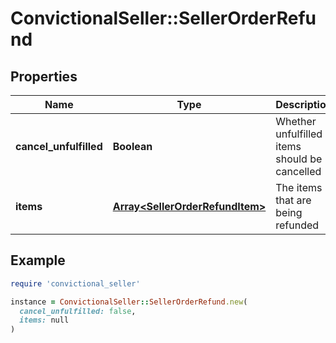 # ConvictionalSeller::SellerOrderRefund

## Properties

| Name | Type | Description | Notes |
| ---- | ---- | ----------- | ----- |
| **cancel_unfulfilled** | **Boolean** | Whether unfulfilled items should be cancelled | [optional] |
| **items** | [**Array&lt;SellerOrderRefundItem&gt;**](SellerOrderRefundItem.md) | The items that are being refunded | [optional] |

## Example

```ruby
require 'convictional_seller'

instance = ConvictionalSeller::SellerOrderRefund.new(
  cancel_unfulfilled: false,
  items: null
)
```

